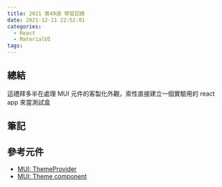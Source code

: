 ```yaml
---
title: 2021 第49週 學習記錄
date: 2021-12-11 22:52:01
categories:
  - React
  - MaterialUI
tags:
---
```


## 總結

這禮拜多半在處理 MUI 元件的客製化外觀，索性直接建立一個實驗用的 react app 來當測試盒

## 筆記

## 參考元件

- [MUI: ThemeProvider](https://mui.com/customization/theming/#themeprovider)
- [MUI: Theme component](https://mui.com/customization/theme-components/)
